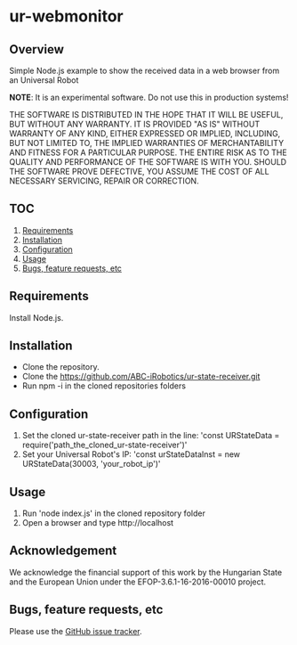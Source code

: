# ur-webmonitor

## Overview
Simple Node.js example to show the received data in a web browser from an Universal Robot 

**NOTE**: It is an experimental software. Do not use this in production systems!

THE SOFTWARE IS DISTRIBUTED IN THE HOPE THAT IT WILL BE USEFUL, BUT WITHOUT ANY WARRANTY. IT IS PROVIDED "AS IS" WITHOUT WARRANTY OF ANY KIND, EITHER EXPRESSED OR IMPLIED, INCLUDING, BUT NOT LIMITED TO, THE IMPLIED WARRANTIES OF MERCHANTABILITY AND FITNESS FOR A PARTICULAR PURPOSE. THE ENTIRE RISK AS TO THE QUALITY AND PERFORMANCE OF THE SOFTWARE IS WITH YOU. SHOULD THE SOFTWARE PROVE DEFECTIVE, YOU ASSUME THE COST OF ALL NECESSARY SERVICING, REPAIR OR CORRECTION.

## TOC
1. [Requirements](#requirements)
2. [Installation](#installation)
3. [Configuration](#configuration)
4. [Usage](#example-usage)
5. [Bugs, feature requests, etc](#bugs-feature-requests-etc)

## Requirements
Install Node.js.

## Installation
- Clone the repository.
- Clone the https://github.com/ABC-iRobotics/ur-state-receiver.git
- Run npm -i in the cloned repositories folders

## Configuration
1. Set the cloned ur-state-receiver path in the line: 'const URStateData = require('path_the_cloned_ur-state-receiver')'
2. Set your Universal Robot's IP: 'const urStateDataInst = new URStateData(30003, 'your_robot_ip')'

## Usage
1. Run 'node index.js' in the cloned repository folder
2. Open a browser and type http://localhost

## Acknowledgement
We acknowledge the financial support of this work by the Hungarian State and the European Union under the  EFOP-3.6.1-16-2016-00010 project.

## Bugs, feature requests, etc
Please use the [GitHub issue tracker][].

[GitHub issue tracker]: https://github.com/ABC-iRobotics/fanuc-webcontrol/issues